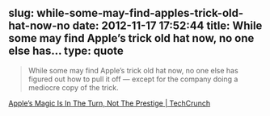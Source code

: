 slug: while-some-may-find-apples-trick-old-hat-now-no
date: 2012-11-17 17:52:44
title: While some may find Apple’s trick old hat now, no one else has...
type: quote
---

> While some may find Apple’s trick old hat now, no one else has figured out how to pull it off — except for the company doing a mediocre copy of the trick.

[Apple’s Magic Is In The Turn, Not The Prestige | TechCrunch](http://techcrunch.com/2012/09/13/the-iphone-5-event/)
